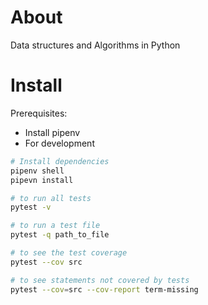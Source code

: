 # About

Data structures and Algorithms in Python

# Install

Prerequisites:
- Install pipenv
- For development
```bash
# Install dependencies
pipenv shell
pipevn install

# to run all tests
pytest -v 

# to run a test file
pytest -q path_to_file

# to see the test coverage
pytest --cov src

# to see statements not covered by tests
pytest --cov=src --cov-report term-missing
```
